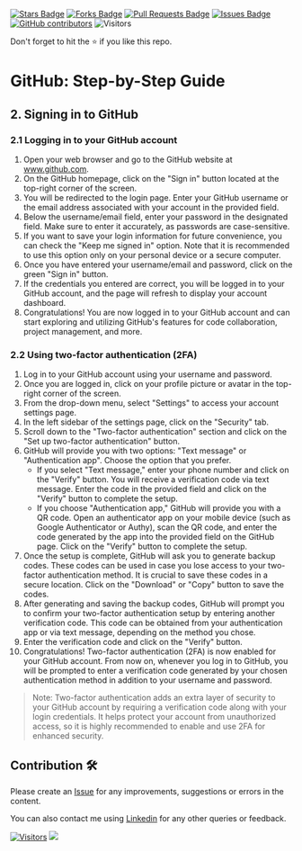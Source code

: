<a href="https://github.com/drshahizan/learn-github/stargazers"><img src="https://img.shields.io/github/stars/drshahizan/learn-github" alt="Stars Badge"/></a>
<a href="https://github.com/drshahizan/learn-github/network/members"><img src="https://img.shields.io/github/forks/drshahizan/learn-github" alt="Forks Badge"/></a>
<a href="https://github.com/drshahizan/learn-github/pulls"><img src="https://img.shields.io/github/issues-pr/drshahizan/learn-github" alt="Pull Requests Badge"/></a>
<a href="https://github.com/drshahizan/learn-github/issues"><img src="https://img.shields.io/github/issues/drshahizan/learn-github" alt="Issues Badge"/></a>
<a href="https://github.com/drshahizan/learn-github/graphs/contributors"><img alt="GitHub contributors" src="https://img.shields.io/github/contributors/drshahizan/learn-github?color=2b9348"></a>
![Visitors](https://api.visitorbadge.io/api/visitors?path=https%3A%2F%2Fgithub.com%2Fdrshahizan%2Flearn-github&labelColor=%23d9e3f0&countColor=%23697689&style=flat)

Don't forget to hit the :star: if you like this repo.

# GitHub: Step-by-Step Guide

## 2. Signing in to GitHub

### 2.1 Logging in to your GitHub account

1. Open your web browser and go to the GitHub website at www.github.com.
2. On the GitHub homepage, click on the "Sign in" button located at the top-right corner of the screen.
3. You will be redirected to the login page. Enter your GitHub username or the email address associated with your account in the provided field.
4. Below the username/email field, enter your password in the designated field. Make sure to enter it accurately, as passwords are case-sensitive.
5. If you want to save your login information for future convenience, you can check the "Keep me signed in" option. Note that it is recommended to use this option only on your personal device or a secure computer.
6. Once you have entered your username/email and password, click on the green "Sign in" button.
7. If the credentials you entered are correct, you will be logged in to your GitHub account, and the page will refresh to display your account dashboard.
8. Congratulations! You are now logged in to your GitHub account and can start exploring and utilizing GitHub's features for code collaboration, project management, and more.

### 2.2 Using two-factor authentication (2FA)

1. Log in to your GitHub account using your username and password.
2. Once you are logged in, click on your profile picture or avatar in the top-right corner of the screen.
3. From the drop-down menu, select "Settings" to access your account settings page.
4. In the left sidebar of the settings page, click on the "Security" tab.
5. Scroll down to the "Two-factor authentication" section and click on the "Set up two-factor authentication" button.
6. GitHub will provide you with two options: "Text message" or "Authentication app". Choose the option that you prefer.
   - If you select "Text message," enter your phone number and click on the "Verify" button. You will receive a verification code via text message. Enter the code in the provided field and click on the "Verify" button to complete the setup.
   - If you choose "Authentication app," GitHub will provide you with a QR code. Open an authenticator app on your mobile device (such as Google Authenticator or Authy), scan the QR code, and enter the code generated by the app into the provided field on the GitHub page. Click on the "Verify" button to complete the setup.
7. Once the setup is complete, GitHub will ask you to generate backup codes. These codes can be used in case you lose access to your two-factor authentication method. It is crucial to save these codes in a secure location. Click on the "Download" or "Copy" button to save the codes.
8. After generating and saving the backup codes, GitHub will prompt you to confirm your two-factor authentication setup by entering another verification code. This code can be obtained from your authentication app or via text message, depending on the method you chose.
9. Enter the verification code and click on the "Verify" button.
10. Congratulations! Two-factor authentication (2FA) is now enabled for your GitHub account. From now on, whenever you log in to GitHub, you will be prompted to enter a verification code generated by your chosen authentication method in addition to your username and password.

> Note: Two-factor authentication adds an extra layer of security to your GitHub account by requiring a verification code along with your login credentials. It helps protect your account from unauthorized access, so it is highly recommended to enable and use 2FA for enhanced security.

## Contribution 🛠️
Please create an [Issue](https://github.com/drshahizan/learn-github/issues) for any improvements, suggestions or errors in the content.

You can also contact me using [Linkedin](https://www.linkedin.com/in/drshahizan/) for any other queries or feedback.

[![Visitors](https://api.visitorbadge.io/api/visitors?path=https%3A%2F%2Fgithub.com%2Fdrshahizan&labelColor=%23697689&countColor=%23555555&style=plastic)](https://visitorbadge.io/status?path=https%3A%2F%2Fgithub.com%2Fdrshahizan)
![](https://hit.yhype.me/github/profile?user_id=81284918)
